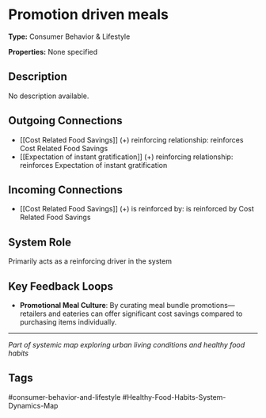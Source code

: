 # Promotion driven meals

**Type:** Consumer Behavior & Lifestyle

**Properties:** None specified

## Description
No description available.

## Outgoing Connections
- [[Cost Related Food Savings]] (+) reinforcing relationship: reinforces Cost Related Food Savings
- [[Expectation of instant gratification]] (+) reinforcing relationship: reinforces Expectation of instant gratification

## Incoming Connections
- [[Cost Related Food Savings]] (+) is reinforced by: is reinforced by Cost Related Food Savings

## System Role
Primarily acts as a reinforcing driver in the system

## Key Feedback Loops
- **Promotional Meal Culture**: By curating meal bundle promotions—retailers and eateries can offer significant cost savings compared to purchasing items individually.

---
*Part of systemic map exploring urban living conditions and healthy food habits*

## Tags
#consumer-behavior-and-lifestyle #Healthy-Food-Habits-System-Dynamics-Map
